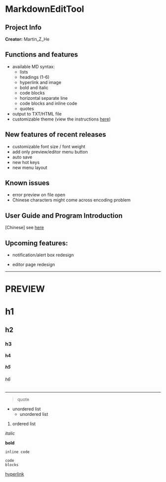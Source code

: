 # MarkdownEditTool

## Project Info

**Creator:** Martin_Z_He

## Functions and features

- available MD syntax:
    - lists
    - headings (1-6)
    - hyperlink and image
    - bold and italic
    - code blocks
    - horizontal separate line
    - code blocks and inline code
    - quotes
- output to TXT/HTML file
- customizable theme (view the instructions [here](https://github.com/APassbyDreg/MarkdownEditTool/blob/master/doc/Customize_Themes_Instructions.md))

## New features of recent releases

- customizable font size / font weight
- add only preview/editor menu button
- auto save
- new hot keys
- new menu layout

## Known issues

- error preview on file open
- Chinese characters might come across encoding problem

## User Guide and Program Introduction

[Chinese] see [here](https://raw.githubusercontent.com/APassbyDreg/MarkdownEditTool/master/doc/UserGuide_update20191106.html)

## Upcoming features:

- notification/alert box redesign

- editor page redesign

---

# PREVIEW

# h1

## h2

### h3

#### h4

##### h5

###### h6

---

> quote

- unordered list
    - unordered list

1. ordered list

*italic*

**bold**

`inline code`

```
code
blocks
```

[hyperlink](https://apassbydreg.work)